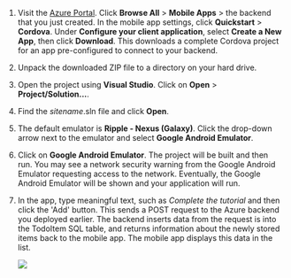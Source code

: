 
1. Visit the [Azure Portal](https://portal.azure.com/). Click **Browse All** > **Mobile Apps** > the backend that you just created. In the mobile
   app settings, click **Quickstart** > **Cordova**. Under **Configure your client application**, select **Create a New App**,
   then click **Download**. This downloads a complete Cordova project for an app pre-configured to connect to your backend.
2. Unpack the downloaded ZIP file to a directory on your hard drive.
3. Open the project using **Visual Studio**.  Click on **Open** > **Project/Solution...**.
4. Find the *sitename*.sln file and click **Open**.
5. The default emulator is **Ripple - Nexus (Galaxy)**.  Click the drop-down arrow next to the emulator and select **Google Android Emulator**.
6. Click on **Google Android Emulator**.  The project will be built and then run.  You may see a network security warning from the
   Google Android Emulator requesting access to the network.  Eventually, the Google Android Emulator will be shown and your application will run.
7. In the app, type meaningful text, such as *Complete the tutorial* and then click the 'Add' button. This sends a POST request to the
   Azure backend you deployed earlier. The backend inserts data from the request is into the TodoItem SQL table, and returns information
   about the newly stored items back to the mobile app. The mobile app displays this data in the list.
   
    ![](./media/app-service-mobile-cordova-quickstart/quickstart-startup.png)

[Azure Portal]: https://portal.azure.com/
